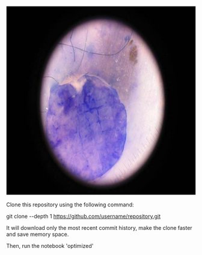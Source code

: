 
![Member](./resized_image.jpg)

Clone this repository using the following command: 

git clone --depth 1 https://github.com/username/repository.git

It will download only the most recent commit history, make the clone faster and save memory space.

Then, run the notebook 'optimized'

